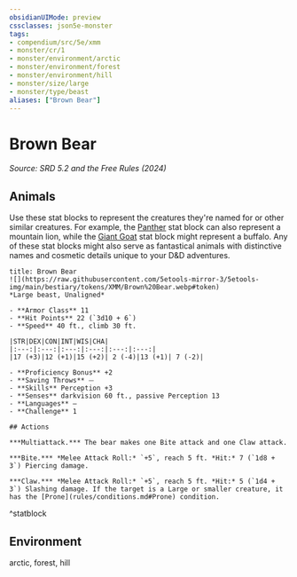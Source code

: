 ```yaml
---
obsidianUIMode: preview
cssclasses: json5e-monster
tags:
- compendium/src/5e/xmm
- monster/cr/1
- monster/environment/arctic
- monster/environment/forest
- monster/environment/hill
- monster/size/large
- monster/type/beast
aliases: ["Brown Bear"]
---
```

# Brown Bear
*Source: SRD 5.2 and the Free Rules (2024)*  

## Animals

Use these stat blocks to represent the creatures they're named for or other similar creatures. For example, the [Panther](panther-xmm.md) stat block can also represent a mountain lion, while the [Giant Goat](giant-goat-xmm.md) stat block might represent a buffalo. Any of these stat blocks might also serve as fantastical animals with distinctive names and cosmetic details unique to your D&D adventures.

```ad-statblock
title: Brown Bear
![](https://raw.githubusercontent.com/5etools-mirror-3/5etools-img/main/bestiary/tokens/XMM/Brown%20Bear.webp#token)
*Large beast, Unaligned*

- **Armor Class** 11
- **Hit Points** 22 (`3d10 + 6`)
- **Speed** 40 ft., climb 30 ft.

|STR|DEX|CON|INT|WIS|CHA|
|:---:|:---:|:---:|:---:|:---:|:---:|
|17 (+3)|12 (+1)|15 (+2)| 2 (-4)|13 (+1)| 7 (-2)|

- **Proficiency Bonus** +2
- **Saving Throws** ⏤
- **Skills** Perception +3
- **Senses** darkvision 60 ft., passive Perception 13
- **Languages** —
- **Challenge** 1

## Actions

***Multiattack.*** The bear makes one Bite attack and one Claw attack.

***Bite.*** *Melee Attack Roll:* `+5`, reach 5 ft. *Hit:* 7 (`1d8 + 3`) Piercing damage.

***Claw.*** *Melee Attack Roll:* `+5`, reach 5 ft. *Hit:* 5 (`1d4 + 3`) Slashing damage. If the target is a Large or smaller creature, it has the [Prone](rules/conditions.md#Prone) condition.
```
^statblock

## Environment

arctic, forest, hill